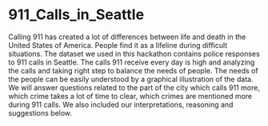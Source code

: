 # 911_Calls_in_Seattle

Calling 911 has created a lot of differences between life and death in the United States of America. People find it as a lifeline during difficult situations. The dataset we used in this hackathon contains police responses to 911 calls in Seattle. The calls 911 receive every day is high and analyzing the calls and taking right step to balance the needs of people. The needs of the people can be easily understood by a graphical illustration of the data. We will answer questions related to the part of the city which calls 911 more, which crime takes a lot of time to clear, which crimes are mentioned more during 911 calls. We also included our interpretations, reasoning and suggestions below.
